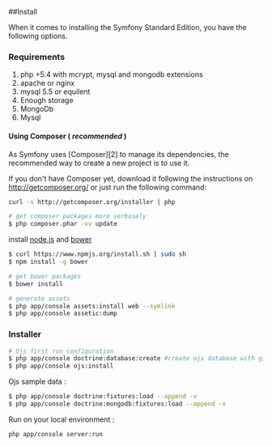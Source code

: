 ##Install

When it comes to installing the Symfony Standard Edition, you have the
following options.

### Requirements
1. php +5.4 with mcrypt, mysql and mongodb extensions
2. apache or nginx
3. mysql 5.5 or equilent
4. Enough storage
5. MongoDb
6. Mysql



#### Using Composer ( _recommended_ )

As Symfony uses [Composer][2] to manage its dependencies, the recommended way
to create a new project is to use it.

If you don't have Composer yet, download it following the instructions on
http://getcomposer.org/ or just run the following command:

```bash
curl -s http://getcomposer.org/installer | php

# get composer packages more verbosely
$ php composer.phar -vv update
```

install [node.js](http://nodejs.org/download/) and [bower](http://bower.io)

```bash
$ curl https://www.npmjs.org/install.sh | sudo sh
$ npm install -g bower

# get bower packages
$ bower install 

# generate assets
$ php app/console assets:install web --symlink
$ php app/console assetic:dump
```

### Installer

```bash
# Ojs first run configuration  
$ php app/console doctrine:database:create #create ojs database with given name from parameters.yml 
$ php app/console ojs:install
```

Ojs sample data :
 
```bash
$ php app/console doctrine:fixtures:load --append -v
$ php app/console doctrine:mongodb:fixtures:load --append -v
```  

Run on your local environment : 

```bash
php app/console server:run
``` 
